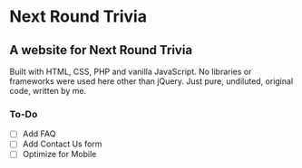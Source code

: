 # Next Round Trivia
## A website for Next Round Trivia

Built with HTML, CSS, PHP and vanilla JavaScript. No libraries or frameworks were used here other than jQuery. Just pure, undiluted, original code, written by me.

### To-Do

- [ ] Add FAQ
- [ ] Add Contact Us form
- [ ] Optimize for Mobile
